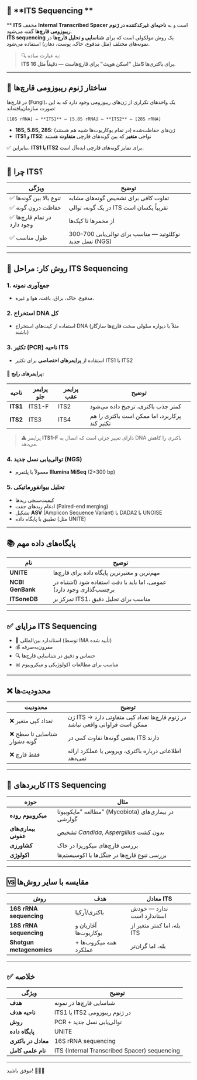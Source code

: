 ## 🧫 **ITS Sequencing **
**
**ITS**
مخفف
**Internal Transcribed Spacer** 
است و به **ناحیه‌ای غیرکدکننده در ژنوم ریبوزومی قارچ‌ها** گفته می‌شود.  
**ITS sequencing** 
یک روش مولکولی است که برای **شناسایی و تحلیل قارچ‌ها** در نمونه‌های مختلف (مثل مدفوع، خاک، پوست، دهان) استفاده می‌شود.


> 🔍 به عبارت ساده:  
> **ITS مثل "اسکن هویت" برای قارچ‌هاست — دقیقاً مثل 16S برای باکتری‌ها.**
---

## 🧬 ساختار ژنوم ریبوزومی قارچ‌ها

در قارچ‌ها (Fungi)، یک واحدهای تکراری از ژن‌های ریبوزومی وجود دارد که به این صورت سازمان‌یافته‌اند:

```
[18S rRNA] — **ITS1** — [5.8S rRNA] — **ITS2** — [28S rRNA]
```

- **18S, 5.8S, 28S**: ژن‌های حفاظت‌شده (در تمام یوکاریوت‌ها شبیه هم هستند)
- **ITS1 و ITS2**: نواحی **متغیر** که بین گونه‌های قارچی **متفاوت** هستند

✅ بنابراین، **ITS1 یا ITS2** برای تمایز گونه‌های قارچی ایده‌آل است.

---

## 🎯 چرا ITS؟

| ویژگی | توضیح |
|--------|--------|
| ✅ تنوع بالا بین گونه‌ها | تفاوت کافی برای تشخیص گونه‌های مشابه |
| ✅ حفاظت درون گونه | در یک گونه، توالی ITS تقریباً یکسان است |
| ✅ در تمام قارچ‌ها وجود دارد | از مخمرها تا کپک‌ها |
| ✅ طول مناسب | 300–700 نوکلئوتید — مناسب برای توالی‌یابی نسل جدید (NGS) |

---

## 🔬 روش کار: مراحل ITS Sequencing

### 1. **جمع‌آوری نمونه**
- مدفوع، خاک، بزاق، بافت، هوا و غیره.

### 2. **استخراج DNA کل**
- استفاده از کیت‌های استخراج DNA (مثلاً با دیواره سلولی سخت قارچ‌ها سازگار باشند)

### 3. **تکثیر (PCR) ناحیه ITS**
- استفاده از **پرایمرهای اختصاصی** برای تکثیر ITS1 یا ITS2

#### 🔹 پرایمرهای رایج:

| ناحیه | پرایمر جلو | پرایمر عقب | توضیح |
|--------|------------|------------|--------|
| **ITS1** | ITS1-F | ITS2 | کمتر جذب باکتری، ترجیح داده می‌شود |
| **ITS2** | ITS3 | ITS4 | پرکاربرد، اما ممکن است باکتری را هم تکثیر کند |

> ⚠️ پرایمر **ITS1-F** دارای تغییر جزئی است که اتصال به DNA باکتری را کاهش می‌دهد.

### 4. **توالی‌یابی نسل جدید (NGS)**
- معمولاً با پلتفرم **Illumina MiSeq** (2×300 bp)

### 5. **تحلیل بیوانفورماتیکی**
- کیفیت‌سنجی ریدها
- ادغام ریدهای جفت (Paired-end merging)
- تشکیل **ASV** (Amplicon Sequence Variant) با DADA2 یا UNOISE
- تطبیق با پایگاه داده (مثل UNITE)

---

## 📚 پایگاه‌های داده مهم

| نام | توضیح |
|------|--------|
| **UNITE** | مهم‌ترین و معتبرترین پایگاه داده برای قارچ‌ها |
| **NCBI GenBank** | عمومی، اما باید با دقت استفاده شود (اشتباه در برچسب‌گذاری وجود دارد) |
| **ITSoneDB** | تمرکز بر ITS1، مناسب برای تحلیل دقیق |

---

## ✅ مزایای ITS Sequencing

- 🧪 استاندارد بین‌المللی (توسط IMA تأیید شده)
- 💰 مقرون‌به‌صرفه
- 🔍 حساس و دقیق در شناسایی قارچ‌ها
- 📊 مناسب برای مطالعات اکولوژیکی و میکروبیوم

---

## ❌ محدودیت‌ها

| محدودیت | توضیح |
|---------|--------|
| ❌ تعداد کپی متغیر | ژن ITS در ژنوم قارچ‌ها تعداد کپی متفاوتی دارد → ممکن است فراوانی واقعی نباشد |
| ❌ شناسایی تا سطح گونه دشوار | بعضی گونه‌ها تفاوت کمی در ITS دارند |
| ❌ فقط قارچ | اطلاعاتی درباره باکتری، ویروس یا عملکرد ارائه نمی‌دهد |

---

## 🧩 کاربردهای ITS Sequencing

| حوزه | مثال |
|------|------|
| **میکروبیوم روده** | مطالعه "مایکوبیوتا" (Mycobiota) در بیماری‌های گوارشی |
| **بیماری‌های عفونی** | تشخیص *Candida*, *Aspergillus* بدون کشت |
| **کشاورزی** | بررسی قارچ‌های میکوریزا در خاک |
| **اکولوژی** | بررسی تنوع قارچ‌ها در جنگل‌ها یا اکوسیستم‌ها |

---

## 🆚 مقایسه با سایر روش‌ها

| روش | هدف | معادل ITS |
|------|------|-----------|
| **16S rRNA sequencing** | باکتری/آرکیا | ندارد — خودش استاندارد است |
| **18S rRNA sequencing** | آغازیان و یوکاریوت‌ها | بله، اما کمتر متغیر از ITS |
| **Shotgun metagenomics** | همه میکروب‌ها + عملکرد | بله، اما گران‌تر |

---

## ✅ خلاصه

| ویژگی | توضیح |
|--------|--------|
| **هدف** | شناسایی قارچ‌ها در نمونه |
| **ناحیه هدف** | ITS1 یا ITS2 در ژنوم ریبوزومی |
| **روش** | PCR + توالی‌یابی نسل جدید |
| **پایگاه داده** | UNITE |
| **معادل در باکتری** | 16S rRNA sequencing |
| **نام علمی کامل** | ITS (Internal Transcribed Spacer) sequencing |

---


موفق باشید! 🧫🔬🍄

